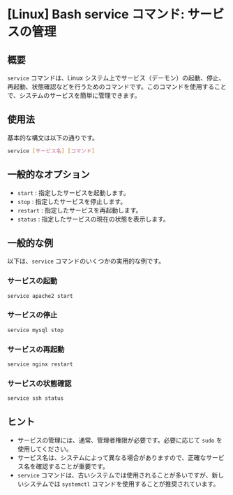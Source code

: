 # [Linux] Bash service コマンド: サービスの管理

## 概要
`service` コマンドは、Linux システム上でサービス（デーモン）の起動、停止、再起動、状態確認などを行うためのコマンドです。このコマンドを使用することで、システムのサービスを簡単に管理できます。

## 使用法
基本的な構文は以下の通りです。

```bash
service [サービス名] [コマンド]
```

## 一般的なオプション
- `start` : 指定したサービスを起動します。
- `stop` : 指定したサービスを停止します。
- `restart` : 指定したサービスを再起動します。
- `status` : 指定したサービスの現在の状態を表示します。

## 一般的な例
以下は、`service` コマンドのいくつかの実用的な例です。

### サービスの起動
```bash
service apache2 start
```

### サービスの停止
```bash
service mysql stop
```

### サービスの再起動
```bash
service nginx restart
```

### サービスの状態確認
```bash
service ssh status
```

## ヒント
- サービスの管理には、通常、管理者権限が必要です。必要に応じて `sudo` を使用してください。
- サービス名は、システムによって異なる場合がありますので、正確なサービス名を確認することが重要です。
- `service` コマンドは、古いシステムでは使用されることが多いですが、新しいシステムでは `systemctl` コマンドを使用することが推奨されています。